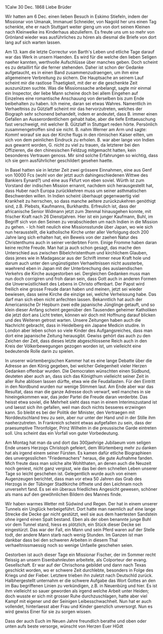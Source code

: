  1Calw 30 Dec. 1868
Liebe Brüder

Wir hatten am 6 Dec. einen lieben Besuch in Eskimo Stiefeln, indem der Missionar von Umanak, Immanuel Schneider, von Nagold her uns einen Tag schenkte, ehe er nach Stuttgart weiter gieng um von dort seinen Kleinen nach Kleinwelke ins Kinderhaus abzuliefern. Es freute uns um so mehr von Grönland wieder was ausführliches zu hören als diesmal die Briefe von dort lang auf sich warten lassen.

Am 13. kam die letzte Correctur von Barth's Leben und etliche Tage darauf war das Werk in unsern Haenden. Es wird für die welche den lieben Seligen naeher kannten, werthvolle Aufschlüsse über manches geben. Doch scheint es zu detaillirt für die ferner stehenden. Daher ist schon der Gedanke aufgetaucht, es in einen Band zusammenzudraengen, um ihm eine allgemeinere Verbreitung zu sichern. Die Hauptsache an seinem Lauf scheint mir die rastlose Thaetigkeit, mit der er die geschenkte Zeit auszunützen suchte. Was die Missionssache anbelangt, sagte mir einmal ein Inspector, der liebe Mann scheine doch bei allem Eingehen auf Einzelnes eine romantische Anschauung von derselben bis zum Ende beibehalten zu haben. Ich meine, daran sei etwas Wahres. Namentlich im Verhaeltniss zu Gützlaff scheint mir das hervorzutreten, welches der Biograph sehr schonend behandelt, indem er andeutet, dass B. immer einen Gefallen an Ausserordentlichem gehabt habe, aber die tiefe Enttaeuschung fast verschweigt, mit welcher B. Gützlaff in Stuttgart reden hörte. Persönlich zusammengetroffen sind sie nicht. B. nahm Werner am Arm und sagte: Komm! worauf sie aus der Kirche flugs in den römischen Kaiser eilten, um sich von dem peinlichen Eindruck zu erholen. B. war aber lange von Indien aus gewarnt worden, G. nicht zu viel zu trauen, da letzterer bei den Offizieren, die den chinesischen Feldzug mitgemacht hatten, kein besonderes Vertrauen genoss. Mir sind solche Erfahrungen so wichtig, dass ich sie gern ausführlicher geschildert gesehen haette.

In Basel hatten sie in letzter Zeit zwei grössere Einnahmen, eine aus Genf von 10000 Fcs (wohl von der jetzt auch dahingeschiedenen Wittwe des Bankiers Eynard?) und eine aus Fkfurt von eben soviel. Würth ist zum Vorstand der indischen Mission ernannt, nachdem sich herausgestellt hat, dass Huber nach Europa zurückkehren muss um seiner asthmatischen Beschwerden willen. In Indien scheint überhaupt gegenwaertig viel Krankheit zu herrschen, so dass manche aeltere zurückzukehren genöthigt sind, z.B. Plebsts, Kaufmanns, Burkhardts. Erfreulich ist, dass der africanische Senior Widmann jetzt zum 3tenmal hinausgehen konnte, mit frischer Kraft nach 26 Dienstjahren. 
Hier ist ein junger Kaufmann, Buhl, im Begriff sich von den Seinen zu verabschieden um nach Indien in die Mission zu gehen. - Ich hielt neulich eine Missionsstunde über Japan, wo wie sich nun herausstellt, die katholische Kirche unter aller Verfolgung doch 200 Jahre lang sich erhalten hat, ein Beweis von der zaehen Natur des Christenthums auch in seiner verderbten Form. Einige Fromme haben daran keine rechte Freude. Man hat ja auch schon gesagt, das mache den Unterschied aus zwischen Bibelchristenthum und kirchlichem Glauben, dass jenes wie in Madagascar aus der Schrift immer neue Kraft hole und darum auch unter den ungünstigsten Verhaeltnissen nicht aussterbe, waehrend eben in Japan mit der Unterbrechung des auslaendischen Verkehrs die Kirche ausgestorben sei. Dergleichen Gedanken muss man nun doch corrigiren und froh daran sein, dass Gott auch in anderen Formen die Unverwüstlichkeit des Lebens in Christo offenbart. Der Papst wird freilich eine grosse Freude daran haben und meinen, jetzt sei wieder bewiesen, dass seine Kirche die einzige sei, welche Verheissung habe. Das darf man sich eben nicht anfechten lassen. Bekanntlich hat auch der Americanische Dr Hepburn zwei edle japanische Jünglinge getauft, und so klein dieser Anfang scheint gegenüber den Tausenden geheimer Katholiken die jetzt dort ans Licht treten, können wir doch mit Hoffnung darauf blicken und des Weiteren getrost warten. Unsere Zeitungen haben auch die Nachricht gebracht, dass in Heidelberg ein Japane Medicin studire. In London aber leben schon so viele Kinder des Aufgangsreiches, dass man dort eine japanische Zeitung herausgibt. Gewiss gehört das auch zu den Zeichen der Zeit, dass dieses letzte abgeschlossene Reich auch in den Kreis der Völkerbewegungen gezogen worden ist, um vielleicht eine bedeutende Rolle darin zu spielen.

In unserer würtembergischen Kammer hat es eine lange Debatte über die Adresse an den König gegeben, bei welcher Gelegenheit vieler Herzen Gedanken offenbar wurden. Die Democraten wünschten einen Südbund, deuteten aber auch an, dass sich das Königthum vielleicht seiner Zeit in aller Ruhe ablösen lassen dürfte, etwa wie die Feudallasten. Für den Eintritt in den Nordbund wurden nur wenige Stimmen laut. Am Ende aber war das Resultat, dass man die ganze Adresse doch verwarf, weil manches in sie hineingekommen war, das jeder Partei die Freude daran verderbte. Das heisst etwa soviel, die Mehrheit sieht dass man in einem Interimszustand ist und laesst sich ihn gefallen, weil man doch nichts besseres erzwingen kann. So bleibt es bei der Politik der Minister, den Vertraegen mit Norddeutschland treu zu sein, aber nur unter der Hand und in der Stille ihm naeherzutreten. In Frankreich scheint etwas aufgefallen zu sein, dass der praesumptive Thronfolger, Prinz Wilhelm in die preussische Garde eintreten soll. Uns scheint das ein Vorfall von guter Vorbedeutung.

Am Montag hat man da und dort das 300jaehrige Jubilaeum vom seligen Ende unsers Herzogs Christoph gefeiert, dem Würtemberg mehr zu danken hat als irgend einem seiner Fürsten. Es kamen dafür etliche Biographieen des unvergesslichen "Friedemachers" heraus, die gute Aufnahme fanden. Mich freute dass man solche alte Wohlthaten, an denen auch die Neuzeit noch geniest, nicht ganz vergisst, wie das bei dem schnellen Leben unserer Tage so leicht geschehen ist. Gelegentlich wurde auch von einem Augenzeugen berichtet, dass man vor etwa 50 Jahren das Grab des Herzogs in der Tübinger Stadtkirche öffnete und den Leichnam noch unversehrt fand. Es sei ein überaus friedliches Angesicht gewesen, schöner als mans auf den gewöhnlichen Bildern des Mannes finde.

Wir haben warmes Wetter mit Südwind und Regen. Der hat in einem unserer Tunnels ein Unglück herbeigeführt. Dort hatte man naemlich auf eine lange Strecke die Decke gar nicht gestützt, weil sie aus dem haertesten Sandstein ohne irgend einen Spalt bestand. Eben als der oben benannte junge Buhl vor dem Tunnel stand, hiess es plötzlich, ein Stück dieser Decke sei eingestürzt. Das war der Fall, ein Mann und sein Pferd waren auf der Stelle todt, der andere Mann starb nach wenig Stunden. Im Ganzen ist man dankbar dass bei den schweren Arbeiten in diesem Thal verhaeltnissmaessig noch so wenige Unfaelle geschehen seien.

Gestorben ist auch dieser Tage ein Missionar Fischer, der im Sommer recht fleissig an unsern Eisenbahnleuten arbeitete, als Colporteur der evang. Gesellschaft. Er war auf der Chrischona gebildet und dann nach Texas geschickt worden, wo er schwere Zeit durchlebte, besonders in Folge des Kriegs und der Fieber. Letztere trieben ihn zuletzt nach Deutschld zurück. Halbhergestellt unternahm er die schwere Aufgabe das Wort Gottes an den im Bau begriffenen Linien zu verkündigen, z.B. in Neuenbürg und hier. Es ist ihm vielleicht so sauer geworden als irgend welche Arbeit unter Heiden; doch wusste er sich mit grosser Ruhe durchzuschlagen, hatte aber viel Kampf mit eigener und der Seinigen Leibesschwachheit. Nun hat er auch vollendet, hinterlaesst aber Frau und Kinder gaenzlich unversorgt. Nun es wird gewiss Einer für sie zu sorgen wissen.

Dass der auch Euch im Neuen Jahre freundlich berathe und oben oder unten aufs beste versorge, wünscht von Herzen
 Euer HGdt
